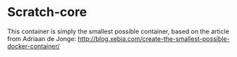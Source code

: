 # Scratch-core

This container is simply the smallest possible container, based on the article from Adriaan de Jonge: http://blog.xebia.com/create-the-smallest-possible-docker-container/

